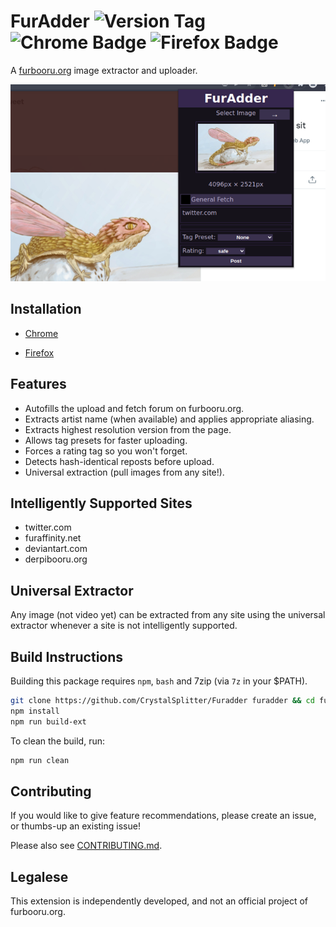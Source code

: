# FurAdder ![Version Tag](https://img.shields.io/github/v/tag/CrystalSplitter/Furadder?label=latest%20tag) ![Chrome Badge](https://img.shields.io/chrome-web-store/v/hkipilhknmjcgipemfdgbeahoopaiaac) ![Firefox Badge](https://img.shields.io/amo/v/Furadder)

A [furbooru.org](https://furbooru.org) image extractor and uploader.

![screenshot_v0.3](media/screenshot_v0.3.png)

## Installation

- [Chrome](https://chrome.google.com/webstore/detail/furadder/hkipilhknmjcgipemfdgbeahoopaiaac)

- [Firefox](https://addons.mozilla.org/en-US/firefox/addon/furadder)

## Features

- Autofills the upload and fetch forum on furbooru.org.
- Extracts artist name (when available) and applies appropriate aliasing.
- Extracts highest resolution version from the page.
- Allows tag presets for faster uploading.
- Forces a rating tag so you won't forget.
- Detects hash-identical reposts before upload.
- Universal extraction (pull images from any site!).

## Intelligently Supported Sites

- twitter.com
- furaffinity.net
- deviantart.com
- derpibooru.org

## Universal Extractor

Any image (not video yet) can be extracted from any site using the
universal extractor whenever a site is not intelligently supported.

## Build Instructions

Building this package requires `npm`, `bash` and 7zip (via `7z` in your $PATH).

```bash
git clone https://github.com/CrystalSplitter/Furadder furadder && cd furadder
npm install
npm run build-ext
```

To clean the build, run:

```bash
npm run clean
```

## Contributing

If you would like to give feature recommendations,
please create an issue, or thumbs-up an existing issue!

Please also see [CONTRIBUTING.md](CONTRIBUTING.md).

## Legalese

This extension is independently developed, and not an official project of furbooru.org.
